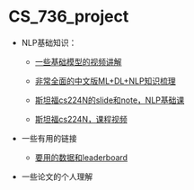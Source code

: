 # CS_736_project

* NLP基础知识：

    * [一些基础模型的视频讲解](https://www.youtube.com/c/CodeEmporium/videos)
 
    * [非常全面的中文版ML+DL+NLP知识梳理](https://github.com/NLP-LOVE/ML-NLP)
    
    * [斯坦福cs224N的slide和note，NLP基础课](http://web.stanford.edu/class/cs224n/)
    
    * [斯坦福cs224N，课程视频](https://www.youtube.com/watch?v=8rXD5-xhemo&list=PLoROMvodv4rOhcuXMZkNm7j3fVwBBY42z)
    
 
* 一些有用的链接

    * [要用的数据和leaderboard](https://rajpurkar.github.io/SQuAD-explorer/)
* 一些论文的个人理解
